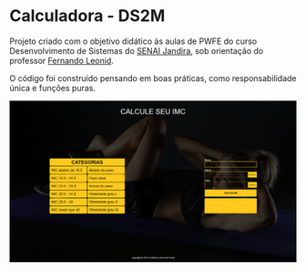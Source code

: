 # Calculadora - DS2M

Projeto criado com o objetivo didático às aulas de PWFE do curso Desenvolvimento de Sistemas do [SENAI Jandira](https://jandira.sp.senai.br/), sob orientação do professor [Fernando Leonid](https://github.com/fernandoleonid).

O código foi construído pensando em boas práticas, como responsabilidade única e funções puras.

<p align="center">
  <a href="https://gabriel-lucena.github.io/calculadora/">
    <img src="https://raw.githubusercontent.com/Gabriel-Lucena/calculadora/master/img/projeto.png">
  </a>
</p>

